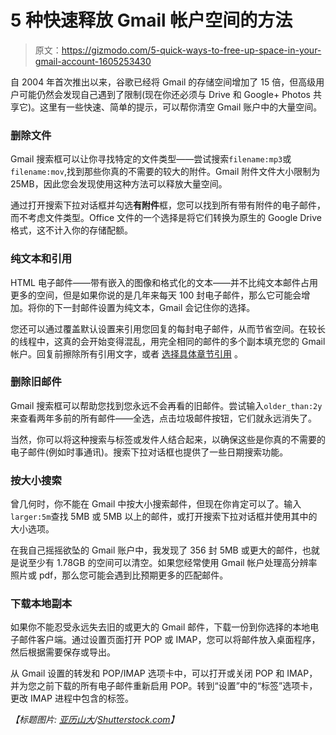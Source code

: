 # 5 种快速释放 Gmail 帐户空间的方法

> 原文：<https://gizmodo.com/5-quick-ways-to-free-up-space-in-your-gmail-account-1605253430>

自 2004 年首次推出以来，谷歌已经将 Gmail 的存储空间增加了 15 倍，但高级用户可能仍然会发现自己遇到了限制(现在你还必须与 Drive 和 Google+ Photos 共享它)。这里有一些快速、简单的提示，可以帮你清空 Gmail 账户中的大量空间。



### 删除文件

Gmail 搜索框可以让你寻找特定的文件类型——尝试搜索`filename:mp3`或`filename:mov`,找到那些你真的不需要的较大的附件。Gmail 附件文件大小限制为 25MB，因此您会发现使用这种方法可以释放大量空间。

通过打开搜索下拉对话框并勾选**有附件**框，您可以找到所有带有附件的电子邮件，而不考虑文件类型。Office 文件的一个选择是将它们转换为原生的 Google Drive 格式，这不计入你的存储配额。

### 纯文本和引用

HTML 电子邮件——带有嵌入的图像和格式化的文本——并不比纯文本邮件占用更多的空间，但是如果你说的是几年来每天 100 封电子邮件，那么它可能会增加。将你的下一封邮件设置为纯文本，Gmail 会记住你的选择。

您还可以通过覆盖默认设置来引用您回复的每封电子邮件，从而节省空间。在较长的线程中，这真的会开始变得混乱，用完全相同的邮件的多个副本填充您的 Gmail 帐户。回复前擦除所有引用文字，或者 [选择具体章节引用](http://gizmodo.com/the-best-secret-gmail-feature-is-hiding-in-plain-sight-5963768) 。

### 删除旧邮件

Gmail 搜索框可以帮助您找到您永远不会再看的旧邮件。尝试输入`older_than:2y`来查看两年多前的所有邮件——全选，点击垃圾邮件按钮，它们就永远消失了。

当然，你可以将这种搜索与标签或发件人结合起来，以确保这些是你真的不需要的电子邮件(例如时事通讯)。搜索下拉对话框也提供了一些日期搜索功能。

### 按大小搜索

曾几何时，你不能在 Gmail 中按大小搜索邮件，但现在你肯定可以了。输入`larger:5m`查找 5MB 或 5MB 以上的邮件，或打开搜索下拉对话框并使用其中的大小选项。

在我自己摇摇欲坠的 Gmail 账户中，我发现了 356 封 5MB 或更大的邮件，也就是说至少有 1.78GB 的空间可以清空。如果您经常使用 Gmail 帐户处理高分辨率照片或 pdf，那么您可能会遇到比预期更多的匹配邮件。

### 下载本地副本

如果你不能忍受永远失去旧的或更大的 Gmail 邮件，下载一份到你选择的本地电子邮件客户端。通过设置页面打开 POP 或 IMAP，您可以将邮件放入桌面程序，然后根据需要保存或导出。

从 Gmail 设置的转发和 POP/IMAP 选项卡中，可以打开或关闭 POP 和 IMAP，并为您之前下载的所有电子邮件重新启用 POP。转到“设置”中的“标签”选项卡，更改 IMAP 进程中包含的标签。

*【标题图片:* [*亚历山大*](http://www.shutterstock.com/gallery-1598897p1.html)*/*[*Shutterstock.com*](http://www.shutterstock.com/index-in.mhtml)*】*